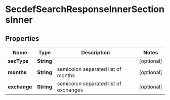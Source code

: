 

# SecdefSearchResponseInnerSectionsInner


## Properties

| Name | Type | Description | Notes |
|------------ | ------------- | ------------- | -------------|
|**secType** | **String** |  |  [optional] |
|**months** | **String** | semicolon separated list of months |  [optional] |
|**exchange** | **String** | semicolon separated list of exchanges |  [optional] |



